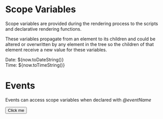 # Scope Variables

Scope variables are provided during the rendering process to the scripts and declarative rendering functions.

These variables propagate from an element to its children and could be altered or overwritten by any element in the tree so the children of that element receive a new value for these variables.


<i-codepreview>
    <div :scope="{now: new Date()}">
        <div>Date: ${now.toDateString()}</div>
        <div>Time: ${now.toTimeString()}</div>
    </div>
</i-codepreview>

# Events

Events can access scope variables when declared with *@eventName*

<i-codepreview>
    <div :scope="{now: new Date()}">
        <button @click="this.innerHTML = now">Click me</button>
    </div>
</i-codepreview>

